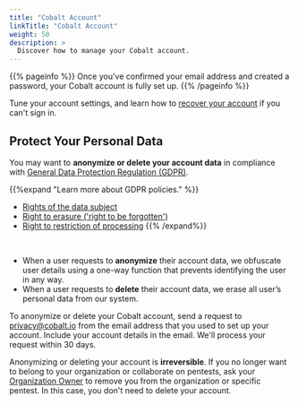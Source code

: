 ```yaml
---
title: "Cobalt Account"
linkTitle: "Cobalt Account"
weight: 50
description: >
  Discover how to manage your Cobalt account.
---
```


{{% pageinfo %}}
Once you've confirmed your email address and created a password, your Cobalt account is fully set up.
{{% /pageinfo %}}

Tune your account settings, and learn how to [recover your account](/platform-deep-dive/cobalt-account/account-recovery/) if you can't sign in.

## Protect Your Personal Data

You may want to **anonymize or delete your account data** in compliance with [General Data Protection Regulation (GDPR)](https://gdpr.eu/).

{{%expand "Learn more about GDPR policies." %}}

- [Rights of the data subject](https://gdpr.eu/tag/chapter-3/)
- [Right to erasure ('right to be forgotten')](https://gdpr.eu/article-17-right-to-be-forgotten/)
- [Right to restriction of processing](https://gdpr.eu/article-18-right-to-restriction-of-processing/)
{{% /expand%}}
<br>

- When a user requests to **anonymize** their account data, we obfuscate user details using a one-way function that prevents identifying the user in any way.
- When a user requests to **delete** their account data, we erase all user’s personal data from our system.

To anonymize or delete your Cobalt account, send a request to privacy@cobalt.io from the email address that you used to set up your account. Include your account details in the email. We'll process your request within 30 days.

Anonymizing or deleting your account is **irreversible**. If you no longer want to belong to your organization or collaborate on pentests, ask your [Organization Owner](/platform-deep-dive/glossary/#organization-owner) to remove you from the organization or specific pentest. In this case, you don't need to delete your account.
